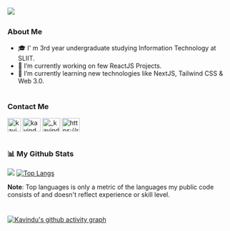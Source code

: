 <p></p>
<h1><p align="left">
  <a href="https://github.com/KavinduLakshitha/readme-typing-svg"><img src=https://readme-typing-svg.herokuapp.com?font=Fira+Code&pause=1000&width=435&lines=Hi+%F0%9F%91%8B%F0%9F%8F%BB%2C+I+am+Kavindu+Marasinghe></a>
</p></h1>

<h3 align="left">About Me</h3>
<ul>
<li/>🎓 I' m 3rd year undergraduate studying Information Technology at SLIIT.
 <li>🔭 I’m currently working on few ReactJS Projects.
 <li>🌱 I’m currently learning new technologies like NextJS, Tailwind CSS & Web 3.0.
 </ul> 

<h1></h1>

<h3 align="left">Contact Me</h3>
<p align="left">
  <a href="https://www.linkedin.com/in/kavindu-marasinghe/" target="blank"><img align="center"
      src="https://raw.githubusercontent.com/rahuldkjain/github-profile-readme-generator/master/src/images/icons/Social/linked-in-alt.svg"
      alt="kavindu marasinghe" height="30" /></a>
  <a href="https://www.facebook.com/kavindulakshitha123" target="blank"><img align="center"
      src="https://raw.githubusercontent.com/rahuldkjain/github-profile-readme-generator/master/src/images/icons/Social/facebook.svg"
      alt="kavindulakshitha123" height="30" width="40" /></a>
  <a href="https://instagram.com/_kavindu.lakshitha_/" target="blank"><img align="center"
      src="https://raw.githubusercontent.com/rahuldkjain/github-profile-readme-generator/master/src/images/icons/Social/instagram.svg"
      alt="_kavindu.lakshitha_" height="30" width="40" /></a>  
 <a href="https://twitter.com/kavindulm98" target="blank"><img align="center"
      src="https://raw.githubusercontent.com/rahuldkjain/github-profile-readme-generator/master/src/images/icons/Social/twitter.svg"
      alt="https://raw.githubusercontent.com/rahuldkjain/github-profile-readme-generator/master/src/images/icons/Social/twitter.svg" height="30" width="40" /></a>
</p>

<h1></h1>

<h3 align="left">📊 My Github Stats</h3>

![](https://github-readme-stats.vercel.app/api?username=KavinduLakshitha&show_icons=true&&hide_border=true&bg_color=0D1117&text_color=ffffff)
[![Top Langs](https://github-readme-stats.vercel.app/api/top-langs/?username=KavinduLakshitha&layout=compact&theme=dark&hide_border=true&bg_color=0D1117)](https://github.com/KavinduLakshitha/github-readme-stats)

<b>Note</b>: Top languages is only a metric of the languages my public code consists of and doesn't reflect experience or skill level.

<h1></h1>

[![Kavindu's github activity graph](https://activity-graph.herokuapp.com/graph?username=KavinduLakshitha&theme=react-dark)](https://github.com/KavinduLakshitha/github-readme-activity-graph)

<br>

<!--![Snake animation](https://github.com/KavinduLakshitha/KavinduLakshitha/blob/output/github-contribution-grid-snake.svg)-->
